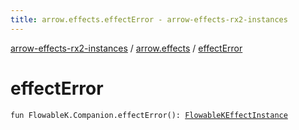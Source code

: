 ```yaml
---
title: arrow.effects.effectError - arrow-effects-rx2-instances
---
```


[arrow-effects-rx2-instances](../index.html) / [arrow.effects](index.html) / [effectError](./effect-error.html)

# effectError

`fun FlowableK.Companion.effectError(): `[`FlowableKEffectInstance`](-flowable-k-effect-instance/index.html)